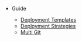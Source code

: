 * Guide

  * [Deployment Templates](deployment-template.md)
  * [Deployment Strategies](depstrat.md)
  * [Multi Git](multigit.md)
 